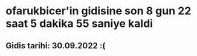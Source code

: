 # ofarukbicer'in gidisine son 8 gun 22 saat 5 dakika 55 saniye kaldi

## Gidis tarihi: 30.09.2022 :(